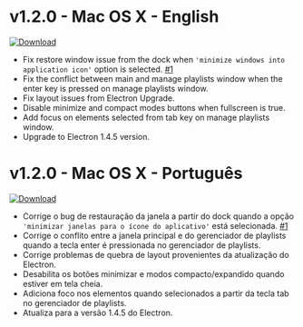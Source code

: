 
# v1.2.0 - Mac OS X - English

[![Download](https://img.shields.io/badge/click%20to-download%20it-ff69b4.svg)](http://www.mediafire.com/file/3e26wq9xbw6cvxb/Yout-1.2.0-en-mac-x64.zip)

- Fix restore window issue from the dock when `'minimize windows into application icon'` option is selected. [#1](https://github.com/youtplayer/yout/issues/1)
- Fix the conflict between main and manage playlists window when the enter key is pressed on manage playlists window.
- Fix layout issues from Electron Upgrade.
- Disable minimize and compact modes buttons when fullscreen is true.
- Add focus on elements selected from tab key on manage playlists window.
- Upgrade to Electron 1.4.5 version.

# v1.2.0 - Mac OS X - Português

[![Download](https://img.shields.io/badge/fazer%20o-download-ff69b4.svg)](http://www.mediafire.com/file/oebvkup89hzvtj1/Yout-1.2.0-pt-br-mac-x64.zip)

- Corrige o bug de restauração da janela a partir do dock quando a opção `'minimizar janelas para o ícone do aplicativo'` está selecionada. [#1](https://github.com/youtplayer/yout/issues/1)
- Corrige o conflito entre a janela principal e do gerenciador de playlists quando a tecla enter é pressionada no gerenciador de playlists.
- Corrige problemas de quebra de layout provenientes da atualização do Electron.
- Desabilita os botões minimizar e modos compacto/expandido quando estiver em tela cheia.
- Adiciona foco nos elementos quando selecionados a partir da tecla tab no gerenciador de playlists.
- Atualiza para a versão 1.4.5 do Electron.
